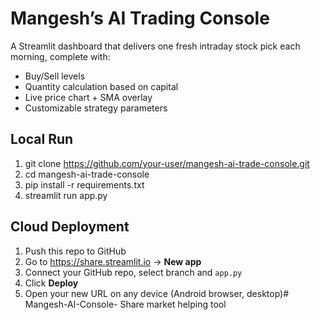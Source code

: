 # Mangesh’s AI Trading Console

A Streamlit dashboard that delivers one fresh intraday stock pick each morning, complete with:
- Buy/Sell levels
- Quantity calculation based on capital
- Live price chart + SMA overlay
- Customizable strategy parameters

## Local Run

1. git clone https://github.com/your-user/mangesh-ai-trade-console.git  
2. cd mangesh-ai-trade-console  
3. pip install -r requirements.txt  
4. streamlit run app.py  

## Cloud Deployment

1. Push this repo to GitHub  
2. Go to https://share.streamlit.io → **New app**  
3. Connect your GitHub repo, select branch and `app.py`  
4. Click **Deploy**  
5. Open your new URL on any device (Android browser, desktop)# Mangesh-AI-Console-
Share market helping tool 
